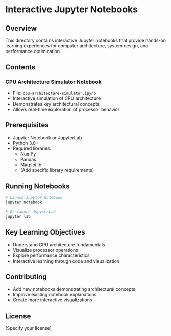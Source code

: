 # Interactive Jupyter Notebooks

## Overview

This directory contains interactive Jupyter notebooks that provide hands-on learning experiences for computer architecture, system design, and performance optimization.

## Contents

### CPU Architecture Simulator Notebook
- File: `cpu-architecture-simulator.ipynb`
- Interactive simulation of CPU architecture
- Demonstrates key architectural concepts
- Allows real-time exploration of processor behavior

## Prerequisites

- Jupyter Notebook or JupyterLab
- Python 3.8+
- Required libraries:
  - NumPy
  - Pandas
  - Matplotlib
  - (Add specific library requirements)

## Running Notebooks

```bash
# Launch Jupyter Notebook
jupyter notebook

# Or launch JupyterLab
jupyter lab
```

## Key Learning Objectives

- Understand CPU architecture fundamentals
- Visualize processor operations
- Explore performance characteristics
- Interactive learning through code and visualization

## Contributing

- Add new notebooks demonstrating architectural concepts
- Improve existing notebook explanations
- Create more interactive visualizations

## License

[Specify your license] 
